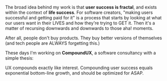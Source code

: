 The broad idea behind my work is that **user success is fractal**, and exists within the context of **life success**. For software creators, "making users successful and getting paid for it" is a process that starts by looking at what our users want in their LIVES and how they're trying to GET it. Then it's a matter of recursing downwards and downwards to those aha! moments.

After all, people don't buy products. They buy better versions of themselves (and tech people are ALWAYS forgetting this.)

These days I'm working on <b>CompoundUX</b>, a software consultancy with a simple thesis:

UX compounds exactly like interest. Compounding user success equals exponential bottom-line growth, and should be optimized for ASAP.




